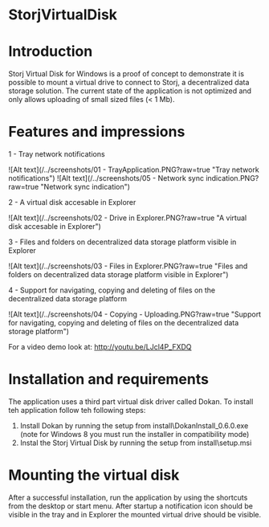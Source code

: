 # StorjVirtualDisk

# Introduction
Storj Virtual Disk for Windows is a proof of concept to demonstrate it is possible to mount a virtual drive to connect to Storj, a decentralized data storage solution.
The current state of the application is not optimized and only allows uploading of small sized files (< 1 Mb).

# Features and impressions

1 - Tray network notifications

![Alt text](/../screenshots/01 - TrayApplication.PNG?raw=true "Tray network notifications")
![Alt text](/../screenshots/05 - Network sync indication.PNG?raw=true "Network sync indication")

2 - A virtual disk accesable in Explorer

![Alt text](/../screenshots/02 - Drive in Explorer.PNG?raw=true "A virtual disk accesable in Explorer")

3 - Files and folders on decentralized data storage platform visible in Explorer

![Alt text](/../screenshots/03 - Files in Explorer.PNG?raw=true "Files and folders on decentralized data storage platform visible in Explorer")

4 - Support for navigating, copying and deleting of files on the decentralized data storage platform

![Alt text](/../screenshots/04 - Copying - Uploading.PNG?raw=true "Support for navigating, copying and deleting of files on the decentralized data storage platform")


For a video demo look at: http://youtu.be/LJcl4P_FXDQ

# Installation and requirements
The application uses a third part virtual disk driver called Dokan. To install teh application follow teh following steps:
1) Install Dokan by running the setup from install\DokanInstall_0.6.0.exe (note for Windows 8 you must run the installer in compatibility mode)
2) Instal the Storj Virtual Disk by running the setup from install\setup.msi

# Mounting the virtual disk
After a successful installation, run the application by using the shortcuts from the desktop or start menu. After startup a notification icon should be visible in the tray and in Explorer the mounted virtual drive should be visible.